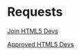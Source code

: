 # Requests

[Join HTML5 Devs](https://github.com/HTML5DevGroup/JoinRequests/blob/master/requests.md)

[Approved HTML5 Devs](https://github.com/HTML5DevGroup/JoinRequests/blob/master/Approvedrequests.md)

